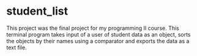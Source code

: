 # student_list
This project was the final project for my programming II course. This terminal program takes input of a user of student data as an object, sorts the objects by their names using a comparator and exports the data as a text file.
